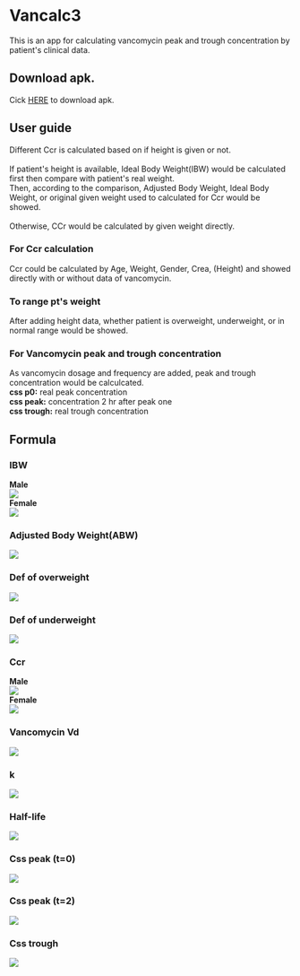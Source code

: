 # Vancalc3
This is an app for calculating vancomycin peak and trough concentration by patient's clinical data.

## Download apk.
Cick [HERE](https://drive.google.com/file/d/1ljjtdPIW8FZG13WIulXnkqvkETJ0D7ux/view?usp=sharing) to download apk.

## User guide
Different Ccr is calculated based on if height is given or not. <br/>
<br/>
If patient's height is available, Ideal Body Weight(IBW) would be calculated first then compare with patient's real weight.<br/>
Then, according to the comparison, Adjusted Body Weight, Ideal Body Weight, or original given weight used to calculated for Ccr would be showed.<br/>
<br/>
Otherwise, CCr would be calculated by given weight directly.

### For Ccr calculation
Ccr could be calculated by Age, Weight, Gender, Crea, (Height) and showed directly with or without data of vancomycin.

### To range pt's weight
After adding height data, whether patient is overweight, underweight, or in normal range would be showed.

### For Vancomycin peak and trough concentration
As vancomycin dosage and frequency are added, peak and trough concentration would be calculcated. <br/>
**css p0:** real peak concentration <br/>
**css peak:** concentration 2 hr after peak one <br/>
**css trough:** real trough concentration <br/>

## Formula
### IBW
**Male** <br/>
<img src="http://chart.googleapis.com/chart?cht=tx&chl= IBW=(Height-80) \times 0.7" style="border:none;"><img/> <br/>
**Female** <br/>
<img src="http://chart.googleapis.com/chart?cht=tx&chl= IBW=(Height-70) \times 0.6" style="border:none;"><img/> <br/>
### Adjusted Body Weight(ABW)
<img src="http://chart.googleapis.com/chart?cht=tx&chl= ABW=IBW+0.4 \times (Weight-IBW)" style="border:none;"><img/>

### Def of overweight
<img src="http://chart.googleapis.com/chart?cht=tx&chl= Weight>(IBW \times 1.2)" style="border:none;"><img/>

### Def of underweight
<img src="http://chart.googleapis.com/chart?cht=tx&chl= Weight<IBW" style="border:none;"><img/>

### Ccr
**Male** <br/>
<img src="http://chart.googleapis.com/chart?cht=tx&chl= Ccr=\frac{(140-Age)*Weight}{(72*Crea)}" style="border:none;"><img/><br/>
**Female** <br/>
<img src="http://chart.googleapis.com/chart?cht=tx&chl= Ccr=\frac{(140-Age)*Weight*0.85}{(72*Crea)}" style="border:none;"><img/><br/>

### Vancomycin Vd
<img src="http://chart.googleapis.com/chart?cht=tx&chl= Vd_{vanco}=0.7*Weight" style="border:none;"><img/>

### k
<img src="http://chart.googleapis.com/chart?cht=tx&chl= k_{vanco}=\frac{Ccr}{Vd_{vanco}}" style="border:none;"><img/>

### Half-life
<img src="http://chart.googleapis.com/chart?cht=tx&chl= t_{\frac{1}{2}}=\frac{\ln{2}}{k_{vanco}}" style="border:none;"><img/>

### Css peak (t=0)
<img src="http://chart.googleapis.com/chart?cht=tx&chl= Css_{t=0}=\frac{Dose}{Vd_{vanco}}*\frac{1}{(1-e^{-k_{vanco}*Freq})}" style="border:none;"><img/>

### Css peak (t=2)
<img src="http://chart.googleapis.com/chart?cht=tx&chl= Css_{t=2}=Css_{peak} * e^{-k_{vanco}*2}" style="border:none;"><img/>

### Css trough
<img src="http://chart.googleapis.com/chart?cht=tx&chl= Css_{trough}=Css_{peak} * e^{-k_{vanco}*Freq}" style="border:none;"><img/>

